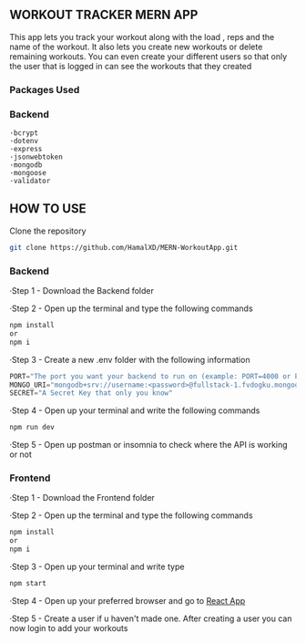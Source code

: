 ## WORKOUT TRACKER MERN APP
This app lets you track your workout along with the load , reps and the name of the workout. It also lets you create new workouts or delete remaining workouts. You can even create your different users so that only the user that is logged in can see the workouts that they created<br/>

### Packages Used
### Backend
    ·bcrypt
    ·dotenv
    ·express
    ·jsonwebtoken
    ·mongodb
    ·mongoose
    ·validator

## HOW TO USE

Clone the repository
```bash
git clone https://github.com/HamalXD/MERN-WorkoutApp.git
```

### Backend
·Step 1 - Download the Backend folder

·Step 2 - Open up the terminal and type the following commands
```bash
npm install
or
npm i
```
·Step 3 - Create a new .env folder with the following information
```javascript
PORT="The port you want your backend to run on (example: PORT=4000 or PORT= 4001)"
MONGO_URI="mongodb+srv://username:<password>@fullstack-1.fvdogku.mongodb.net/?retryWrites=true&w=majority"
SECRET="A Secret Key that only you know"
```
·Step 4 - Open up your terminal and write the following commands
```bash
npm run dev
```
·Step 5 - Open up postman or insomnia to check where the API is working or not

### Frontend
·Step 1 - Download the Frontend folder

·Step 2 - Open up the terminal and type the following commands
```bash
npm install
or
npm i
```
·Step 3 - Open up your terminal and write type
```bash
npm start
```
·Step 4 - Open up your preferred browser and go to [React App](http://localhost:3000/login)

·Step 5 - Create a user if u haven't made one. After creating a user you can now login to add your workouts
